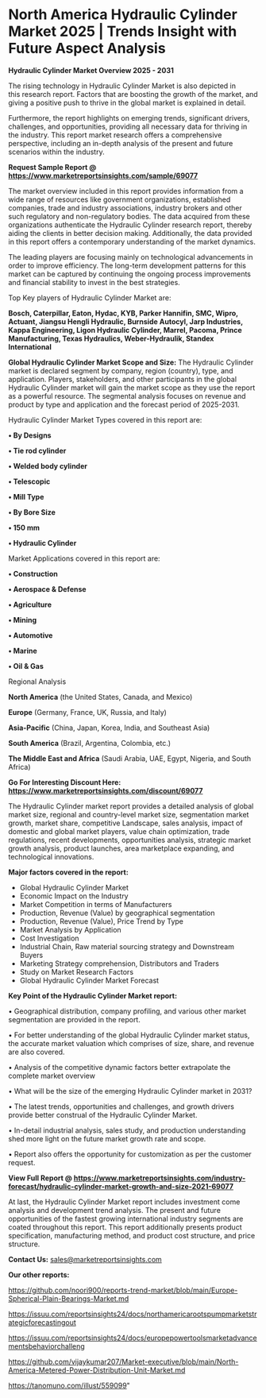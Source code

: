 # North America Hydraulic Cylinder Market 2025 | Trends Insight with Future Aspect Analysis

<Strong> Hydraulic Cylinder Market Overview 2025 - 2031</strong>

The rising technology in Hydraulic Cylinder Market is also depicted in this research report. Factors that are boosting the growth of the market, and giving a positive push to thrive in the global market is explained in detail.

Furthermore, the report highlights on emerging trends, significant drivers, challenges, and opportunities, providing all necessary data for thriving in the industry. This report market research offers a comprehensive perspective, including an in-depth analysis of the present and future scenarios within the industry.

<strong>Request Sample Report @ <a href=https://www.marketreportsinsights.com/sample/69077>https://www.marketreportsinsights.com/sample/69077</a></strong>

The market overview included in this report provides information from a wide range of resources like government organizations, established companies, trade and industry associations, industry brokers and other such regulatory and non-regulatory bodies. The data acquired from these organizations authenticate the Hydraulic Cylinder research report, thereby aiding the clients in better decision making. Additionally, the data provided in this report offers a contemporary understanding of the market dynamics.

The leading players are focusing mainly on technological advancements in order to improve efficiency. The long-term development patterns for this market can be captured by continuing the ongoing process improvements and financial stability to invest in the best strategies.

Top Key players of Hydraulic Cylinder Market are:

<strong>Bosch, Caterpillar, Eaton, Hydac, KYB, Parker Hannifin, SMC, Wipro, Actuant, Jiangsu Hengli Hydraulic, Burnside Autocyl, Jarp Industries, Kappa Engineering, Ligon Hydraulic Cylinder, Marrel, Pacoma, Prince Manufacturing, Texas Hydraulics, Weber-Hydraulik, Standex International</strong>

<strong><b>Global Hydraulic Cylinder Market Scope and Size:</b></strong>
The Hydraulic Cylinder market is declared segment by company, region (country), type, and application. Players, stakeholders, and other participants in the global Hydraulic Cylinder market will gain the market scope as they use the report as a powerful resource. The segmental analysis focuses on revenue and product by type and application and the forecast period of 2025-2031.

Hydraulic Cylinder Market Types covered in this report are:

<strong>• By Designs

• Tie rod cylinder

• Welded body cylinder

• Telescopic

• Mill Type

• By Bore Size

• 150 mm

• Hydraulic Cylinder</strong>

Market Applications covered in this report are:

<strong>• Construction

• Aerospace & Defense

• Agriculture

• Mining

• Automotive

• Marine

• Oil & Gas</strong> 

Regional Analysis

<strong>North America</strong> (the United States, Canada, and Mexico)

<strong>Europe</strong> (Germany, France, UK, Russia, and Italy)

<strong>Asia-Pacific</strong> (China, Japan, Korea, India, and Southeast Asia)

<strong>South America</strong> (Brazil, Argentina, Colombia, etc.)

<strong>The Middle East and Africa</strong> (Saudi Arabia, UAE, Egypt, Nigeria, and South Africa)

<strong>Go For Interesting Discount Here: <a href=https://www.marketreportsinsights.com/discount/69077>https://www.marketreportsinsights.com/discount/69077</a></strong>

The Hydraulic Cylinder market report provides a detailed analysis of global market size, regional and country-level market size, segmentation market growth, market share, competitive Landscape, sales analysis, impact of domestic and global market players, value chain optimization, trade regulations, recent developments, opportunities analysis, strategic market growth analysis, product launches, area marketplace expanding, and technological innovations.

<strong><b>Major factors covered in the report:</b></strong>
<ul>
  <li>Global Hydraulic Cylinder Market </li>
  <li>Economic Impact on the Industry</li>
  <li>Market Competition in terms of Manufacturers</li>
  <li>Production, Revenue (Value) by geographical segmentation</li>
  <li>Production, Revenue (Value), Price Trend by Type</li>
  <li>Market Analysis by Application</li>
  <li>Cost Investigation</li>
  <li>Industrial Chain, Raw material sourcing strategy and Downstream Buyers</li>
  <li>Marketing Strategy comprehension, Distributors and Traders</li>
  <li>Study on Market Research Factors</li>
  <li>Global Hydraulic Cylinder Market Forecast</li>
</ul>

<strong><b>Key Point of the Hydraulic Cylinder Market report:</b></strong>

• Geographical distribution, company profiling, and various other market segmentation are provided in the report.

• For better understanding of the global Hydraulic Cylinder market status, the accurate market valuation which comprises of size, share, and revenue are also covered.

• Analysis of the competitive dynamic factors better extrapolate the complete market overview

• What will be the size of the emerging Hydraulic Cylinder market in 2031?

• The latest trends, opportunities and challenges, and growth drivers provide better construal of the Hydraulic Cylinder Market.

• In-detail industrial analysis, sales study, and production understanding shed more light on the future market growth rate and scope.

• Report also offers the opportunity for customization as per the customer request.

<strong><b>View Full Report @ <a href=https://www.marketreportsinsights.com/industry-forecast/hydraulic-cylinder-market-growth-and-size-2021-69077>https://www.marketreportsinsights.com/industry-forecast/hydraulic-cylinder-market-growth-and-size-2021-69077</a></b></strong>


At last, the Hydraulic Cylinder Market report includes investment come analysis and development trend analysis. The present and future opportunities of the fastest growing international industry segments are coated throughout this report. This report additionally presents product specification, manufacturing method, and product cost structure, and price structure.

<strong>Contact Us:</strong>
sales@marketreportsinsights.com

<strong>Our other reports:</strong>

<a href=https://github.com/noori900/reports-trend-market/blob/main/Europe-Spherical-Plain-Bearings-Market.md>https://github.com/noori900/reports-trend-market/blob/main/Europe-Spherical-Plain-Bearings-Market.md</a>

<a href=https://issuu.com/reportsinsights24/docs/northamericarootspumpmarketstrategicforecastingout>https://issuu.com/reportsinsights24/docs/northamericarootspumpmarketstrategicforecastingout</a>

<a href=https://issuu.com/reportsinsights24/docs/europepowertoolsmarketadvancementsbehaviorchalleng>https://issuu.com/reportsinsights24/docs/europepowertoolsmarketadvancementsbehaviorchalleng</a>

<a href=https://github.com/vijaykumar207/Market-executive/blob/main/North-America-Metered-Power-Distribution-Unit-Market.md>https://github.com/vijaykumar207/Market-executive/blob/main/North-America-Metered-Power-Distribution-Unit-Market.md</a>

<a href=https://tanomuno.com/illust/559099>https://tanomuno.com/illust/559099</a>"
